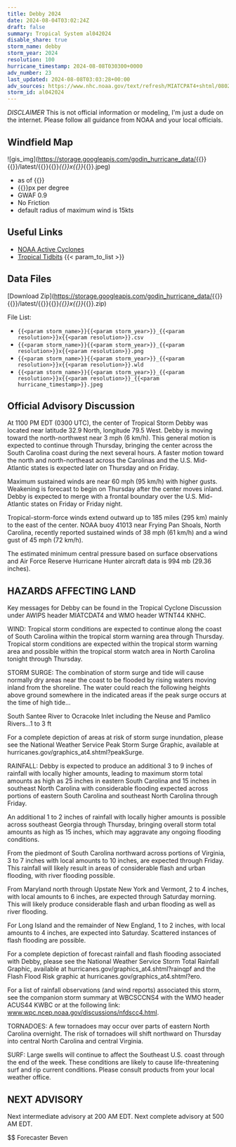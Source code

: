 ```yaml
---
title: Debby 2024
date: 2024-08-04T03:02:24Z
draft: false
summary: Tropical System al042024
disable_share: true
storm_name: debby
storm_year: 2024
resolution: 100
hurricane_timestamp: 2024-08-08T030300+0000
adv_number: 23
last_updated: 2024-08-08T03:03:28+00:00
adv_sources: https://www.nhc.noaa.gov/text/refresh/MIATCPAT4+shtml/080231.shtml;https://www.nhc.noaa.gov/refresh/graphics_at4+shtml/023457.shtml?cone
storm_id: al042024
---
```

*DISCLAIMER* This is not official information or modeling, I'm just a dude on the internet.  Please follow all guidance from NOAA and your local officials.

## Windfield Map
![gis_img](https://storage.googleapis.com/godin_hurricane_data/{{<param storm_name>}}{{<param storm_year>}}/latest/{{<param storm_name>}}{{<param storm_year>}}_{{<param resolution>}}x{{<param resolution>}}_{{<param hurricane_timestamp>}}.jpeg)

- as of {{<param last_updated>}}
- {{<param resolution>}}px per degree
- GWAF 0.9
- No Friction
- default radius of maximum wind is 15kts

## Useful Links
- [NOAA Active Cyclones](https://www.nhc.noaa.gov/)
- [Tropical Tidbits](https://www.tropicaltidbits.com/storminfo/)
{{< param_to_list >}}

## Data Files
[Download Zip](https://storage.googleapis.com/godin_hurricane_data/{{<param storm_name>}}{{<param storm_year>}}/latest/{{<param storm_name>}}{{<param storm_year>}}_{{<param resolution>}}x{{<param resolution>}}_{{<param hurricane_timestamp>}}.zip)

File List:
- `{{<param storm_name>}}{{<param storm_year>}}_{{<param resolution>}}x{{<param resolution>}}.csv`
- `{{<param storm_name>}}{{<param storm_year>}}_{{<param resolution>}}x{{<param resolution>}}.png`
- `{{<param storm_name>}}{{<param storm_year>}}_{{<param resolution>}}x{{<param resolution>}}.wld`
- `{{<param storm_name>}}{{<param storm_year>}}_{{<param resolution>}}x{{<param resolution>}}_{{<param hurricane_timestamp>}}.jpeg`


## Official Advisory Discussion
At 1100 PM EDT (0300 UTC), the center of Tropical Storm Debby was
located near latitude 32.9 North, longitude 79.5 West. Debby is
moving toward the north-northwest near 3 mph (6 km/h). This 
general motion is expected to continue through Thursday, bringing 
the center across the South Carolina coast during the next several 
hours. A faster motion toward the north and north-northeast across 
the Carolinas and the U.S. Mid-Atlantic states is expected later on 
Thursday and on Friday.
 
Maximum sustained winds are near 60 mph (95 km/h) with higher gusts.
Weakening is forecast to begin on Thursday after the center moves 
inland. Debby is expected to merge with a frontal boundary over the 
U.S. Mid-Atlantic states on Friday or Friday night.
 
Tropical-storm-force winds extend outward up to 185 miles (295 km)
mainly to the east of the center. NOAA buoy 41013 near Frying Pan 
Shoals, North Carolina, recently reported sustained winds of 38 
mph (61 km/h) and a wind gust of 45 mph (72 km/h).
 
The estimated minimum central pressure based on surface 
observations and Air Force Reserve Hurricane Hunter aircraft data 
is 994 mb (29.36 inches).
 
 
HAZARDS AFFECTING LAND
----------------------
Key messages for Debby can be found in the Tropical Cyclone
Discussion under AWIPS header MIATCDAT4 and WMO header WTNT44 KNHC.
 
WIND: Tropical storm conditions are expected to continue along the
coast of South Carolina within the tropical storm warning area
through Thursday. Tropical storm conditions are expected within the
tropical storm warning area and possible within the tropical storm
watch area in North Carolina tonight through Thursday.
 
STORM SURGE: The combination of storm surge and tide will cause
normally dry areas near the coast to be flooded by rising waters
moving inland from the shoreline. The water could reach the
following heights above ground somewhere in the indicated areas if
the peak surge occurs at the time of high tide...
 
South Santee River to Ocracoke Inlet including the Neuse and
Pamlico Rivers...1 to 3 ft
 
For a complete depiction of areas at risk of storm surge inundation,
please see the National Weather Service Peak Storm Surge Graphic,
available at hurricanes.gov/graphics_at4.shtml?peakSurge.
 
RAINFALL: Debby is expected to produce an additional 3 to 9 inches
of rainfall with locally higher amounts, leading to maximum storm
total amounts as high as 25 inches in eastern South Carolina and 15
inches in southeast North Carolina with considerable flooding
expected across portions of eastern South Carolina and southeast
North Carolina through Friday.
 
An additional 1 to 2 inches of rainfall with locally higher amounts
is possible across southeast Georgia through Thursday, bringing
overall storm total amounts as high as 15 inches, which may
aggravate any ongoing flooding conditions.
 
From the piedmont of South Carolina northward across portions of
Virginia, 3 to 7 inches with local amounts to 10 inches, are
expected through Friday. This rainfall will likely result in areas
of considerable flash and urban flooding, with river flooding
possible.
 
From Maryland north through Upstate New York and Vermont, 2 to 4
inches, with local amounts to 6 inches, are expected through
Saturday morning. This will likely produce considerable flash and
urban flooding as well as river flooding.
 
For Long Island and the remainder of New England, 1 to 2 inches,
with local amounts to 4 inches, are expected into Saturday.
Scattered instances of flash flooding are possible.
 
For a complete depiction of forecast rainfall and flash flooding
associated with  Debby, please see the National Weather Service
Storm Total Rainfall Graphic, available at
hurricanes.gov/graphics_at4.shtml?rainqpf and the Flash Flood Risk
graphic at hurricanes.gov/graphics_at4.shtml?ero.
 
For a list of rainfall observations (and wind reports) associated
this storm, see the companion storm summary at WBCSCCNS4 with the
WMO header ACUS44 KWBC or at the following link:
www.wpc.ncep.noaa.gov/discussions/nfdscc4.html.
 
TORNADOES: A few tornadoes may occur over parts of eastern North 
Carolina overnight. The risk of tornadoes will shift northward on 
Thursday into central North Carolina and central Virginia.
 
SURF:  Large swells will continue to affect the Southeast U.S.
coast through the end of the week. These conditions are likely to
cause life-threatening surf and rip current conditions. Please
consult products from your local weather office.
 
 
NEXT ADVISORY
-------------
Next intermediate advisory at 200 AM EDT.
Next complete advisory at 500 AM EDT.
 
$$
Forecaster Beven
